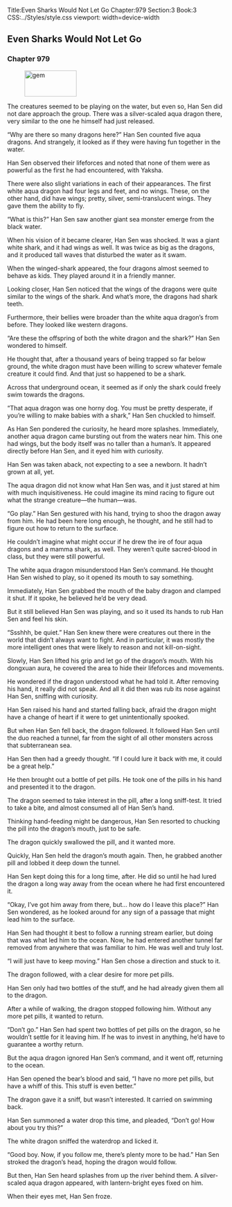 Title:Even Sharks Would Not Let Go 
Chapter:979 
Section:3 
Book:3 
CSS:../Styles/style.css 
viewport: width=device-width
  
## Even Sharks Would Not Let Go
### Chapter 979 
<figure>
	<img src="../Images/gem.gif" alt="gem" id="gem" width="120" height="60" />
</figure>
  

  
  The creatures seemed to be playing on the water, but even so, Han Sen did not dare approach the group. There was a silver-scaled aqua dragon there, very similar to the one he himself had just released.

“Why are there so many dragons here?” Han Sen counted five aqua dragons. And strangely, it looked as if they were having fun together in the water.

Han Sen observed their lifeforces and noted that none of them were as powerful as the first he had encountered, with Yaksha.

There were also slight variations in each of their appearances. The first white aqua dragon had four legs and feet, and no wings. These, on the other hand, did have wings; pretty, silver, semi-translucent wings. They gave them the ability to fly.

“What is this?” Han Sen saw another giant sea monster emerge from the black water.

When his vision of it became clearer, Han Sen was shocked. It was a giant white shark, and it had wings as well. It was twice as big as the dragons, and it produced tall waves that disturbed the water as it swam.

When the winged-shark appeared, the four dragons almost seemed to behave as kids. They played around it in a friendly manner.

Looking closer, Han Sen noticed that the wings of the dragons were quite similar to the wings of the shark. And what’s more, the dragons had shark teeth.

Furthermore, their bellies were broader than the white aqua dragon’s from before. They looked like western dragons.

“Are these the offspring of both the white dragon and the shark?” Han Sen wondered to himself.

He thought that, after a thousand years of being trapped so far below ground, the white dragon must have been willing to screw whatever female creature it could find. And that just so happened to be a shark.

Across that underground ocean, it seemed as if only the shark could freely swim towards the dragons.

“That aqua dragon was one horny dog. You must be pretty desperate, if you’re willing to make babies with a shark,” Han Sen chuckled to himself.

As Han Sen pondered the curiosity, he heard more splashes. Immediately, another aqua dragon came bursting out from the waters near him. This one had wings, but the body itself was no taller than a human’s. It appeared directly before Han Sen, and it eyed him with curiosity.

Han Sen was taken aback, not expecting to a see a newborn. It hadn’t grown at all, yet.

The aqua dragon did not know what Han Sen was, and it just stared at him with much inquisitiveness. He could imagine its mind racing to figure out what the strange creature—the human—was.

“Go play.” Han Sen gestured with his hand, trying to shoo the dragon away from him. He had been here long enough, he thought, and he still had to figure out how to return to the surface.

He couldn’t imagine what might occur if he drew the ire of four aqua dragons and a mamma shark, as well. They weren’t quite sacred-blood in class, but they were still powerful.

The white aqua dragon misunderstood Han Sen’s command. He thought Han Sen wished to play, so it opened its mouth to say something.

Immediately, Han Sen grabbed the mouth of the baby dragon and clamped it shut. If it spoke, he believed he’d be very dead.

But it still believed Han Sen was playing, and so it used its hands to rub Han Sen and feel his skin.

“Ssshhh, be quiet.” Han Sen knew there were creatures out there in the world that didn’t always want to fight. And in particular, it was mostly the more intelligent ones that were likely to reason and not kill-on-sight.

Slowly, Han Sen lifted his grip and let go of the dragon’s mouth. With his dongxuan aura, he covered the area to hide their lifeforces and movements.

He wondered if the dragon understood what he had told it. After removing his hand, it really did not speak. And all it did then was rub its nose against Han Sen, sniffing with curiosity.

Han Sen raised his hand and started falling back, afraid the dragon might have a change of heart if it were to get unintentionally spooked.

But when Han Sen fell back, the dragon followed. It followed Han Sen until the duo reached a tunnel, far from the sight of all other monsters across that subterranean sea.

Han Sen then had a greedy thought. “If I could lure it back with me, it could be a great help.”

He then brought out a bottle of pet pills. He took one of the pills in his hand and presented it to the dragon.

The dragon seemed to take interest in the pill, after a long sniff-test. It tried to take a bite, and almost consumed all of Han Sen’s hand.

Thinking hand-feeding might be dangerous, Han Sen resorted to chucking the pill into the dragon’s mouth, just to be safe.

The dragon quickly swallowed the pill, and it wanted more.

Quickly, Han Sen held the dragon’s mouth again. Then, he grabbed another pill and lobbed it deep down the tunnel.

Han Sen kept doing this for a long time, after. He did so until he had lured the dragon a long way away from the ocean where he had first encountered it.

“Okay, I’ve got him away from there, but… how do I leave this place?” Han Sen wondered, as he looked around for any sign of a passage that might lead him to the surface.

Han Sen had thought it best to follow a running stream earlier, but doing that was what led him to the ocean. Now, he had entered another tunnel far removed from anywhere that was familiar to him. He was well and truly lost.

“I will just have to keep moving.” Han Sen chose a direction and stuck to it.

The dragon followed, with a clear desire for more pet pills.

Han Sen only had two bottles of the stuff, and he had already given them all to the dragon.

After a while of walking, the dragon stopped following him. Without any more pet pills, it wanted to return.

“Don’t go.” Han Sen had spent two bottles of pet pills on the dragon, so he wouldn’t settle for it leaving him. If he was to invest in anything, he’d have to guarantee a worthy return.

But the aqua dragon ignored Han Sen’s command, and it went off, returning to the ocean.

Han Sen opened the bear’s blood and said, “I have no more pet pills, but have a whiff of this. This stuff is even better.”

The dragon gave it a sniff, but wasn’t interested. It carried on swimming back.

Han Sen summoned a water drop this time, and pleaded, “Don’t go! How about you try this?”

The white dragon sniffed the waterdrop and licked it.

“Good boy. Now, if you follow me, there’s plenty more to be had.” Han Sen stroked the dragon’s head, hoping the dragon would follow.

But then, Han Sen heard splashes from up the river behind them. A silver-scaled aqua dragon appeared, with lantern-bright eyes fixed on him.

When their eyes met, Han Sen froze.
